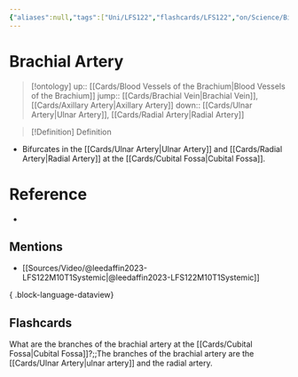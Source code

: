 ```yaml
---
{"aliases":null,"tags":["Uni/LFS122","flashcards/LFS122","on/Science/Biology/Anatomy"],"dg-publish":true,"permalink":"/cards/brachial-artery/","dgPassFrontmatter":true}
---
```


# Brachial Artery

> [!ontology]
> up:: [[Cards/Blood Vessels of the Brachium\|Blood Vessels of the Brachium]]
> jump:: [[Cards/Brachial Vein\|Brachial Vein]], [[Cards/Axillary Artery\|Axillary Artery]]
> down:: [[Cards/Ulnar Artery\|Ulnar Artery]], [[Cards/Radial Artery\|Radial Artery]]

> [!Definition] Definition

- Bifurcates in the [[Cards/Ulnar Artery\|Ulnar Artery]] and [[Cards/Radial Artery\|Radial Artery]] at the [[Cards/Cubital Fossa\|Cubital Fossa]].

# Reference

- 

## Mentions

- [[Sources/Video/@leedaffin2023-LFS122M10T1Systemic\|@leedaffin2023-LFS122M10T1Systemic]]

{ .block-language-dataview}

## Flashcards

What are the branches of the brachial artery at the [[Cards/Cubital Fossa\|Cubital Fossa]]?;;The branches of the brachial artery are the [[Cards/Ulnar Artery\|ulnar artery]] and the radial artery.